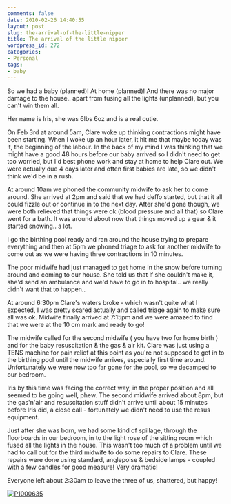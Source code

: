 ```yaml
---
comments: false
date: 2010-02-26 14:40:55
layout: post
slug: the-arrival-of-the-little-nipper
title: The arrival of the little nipper
wordpress_id: 272
categories:
- Personal
tags:
- baby
---
```


So we had a baby (planned)! At home (planned)! And there was no major damage to the house.. apart from fusing all the lights (unplanned), but you can't win them all.

Her name is Iris, she was 6lbs 6oz and is a real cutie.

On Feb 3rd at around 5am, Clare woke up thinking contractions might have been starting. When I woke up an hour later, it hit me that maybe today was it, the beginning of the labour. In the back of my mind I was thinking that we might have a good 48 hours before our baby arrived so I didn't need to get too worried, but I'd best phone work and stay at home to help Clare out. We were actually due 4 days later and often first babies are late, so we didn't think we'd be in a rush.

At around 10am we phoned the community midwife to ask her to come around. She arrived at 2pm and said that we had deffo started, but that it all could fizzle out or continue in to the next day. After she'd gone though, we were both relieved that things were ok (blood pressure and all that) so Clare went for a bath. It was around about now that things moved up a gear & it started snowing.. a lot.

I go the birthing pool ready and ran around the house trying to prepare everything and then at 5pm we phoned triage to ask for another midwife to come out as we were having three contractions in 10 minutes.

The poor midwife had just managed to get home in the snow before turning around and coming to our house. She told us that if she couldn't make it, she'd send an ambulance and we'd have to go in to hospital.. we really didn't want that to happen..

At around 6:30pm Clare's waters broke - which wasn't quite what I expected, I was pretty scared actually and called triage again to make sure all was ok. Midwife finally arrived at 7:15pm and we were amazed to find that we were at the 10 cm mark and ready to go!

The midwife called for the second midwife ( you have two for home birth ) and for the baby resuscitation & the gas & air kit. Clare was just using a TENS machine for pain relief at this point as you're not supposed to get in to the birthing pool until the midwife arrives, especially first time around. Unfortunately we were now too far gone for the pool, so we decamped to our bedroom.

Iris by this time was facing the correct way, in the proper position and all seemed to be going well, phew. The second midwife arrived about 8pm, but the gas'n'air and resuscitation stuff didn't arrive until about 15 minutes before Iris did, a close call - fortunately we didn't need to use the resus equipment.

Just after she was born, we had some kind of spillage, through the floorboards in our bedroom, in to the light rose of the sitting room which fused all the lights in the house. This wasn't too much of a problem until we had to call out for the third midwife to do some repairs to Clare. These repairs were done using standard, anglepoise & bedside lamps - coupled with a few candles for good measure! Very dramatic!

Everyone left about 2:30am to leave the three of us, shattered, but happy!

[![P1000635](http://farm5.static.flickr.com/4004/4331197534_09db5094d3_m.jpg)](http://www.flickr.com/photos/53005472@N00/4331197534/)
